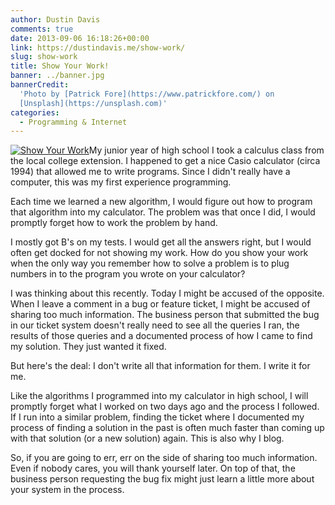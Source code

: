 ```yaml
---
author: Dustin Davis
comments: true
date: 2013-09-06 16:18:26+00:00
link: https://dustindavis.me/show-work/
slug: show-work
title: Show Your Work!
banner: ../banner.jpg
bannerCredit:
  'Photo by [Patrick Fore](https://www.patrickfore.com/) on
  [Unsplash](https://unsplash.com)'
categories:
  - Programming & Internet
---
```


[![Show Your Work](https://nerdydork.com/wp-content/uploads/2013/09/Show-Your-Work-300x199.jpg)](https://nerdydork.com/wp-content/uploads/2013/09/Show-Your-Work.jpg)My
junior year of high school I took a calculus class from the local college
extension. I happened to get a nice Casio calculator (circa 1994) that allowed
me to write programs. Since I didn't really have a computer, this was my first
experience programming.

Each time we learned a new algorithm, I would figure out how to program that
algorithm into my calculator. The problem was that once I did, I would promptly
forget how to work the problem by hand.

I mostly got B's on my tests. I would get all the answers right, but I would
often get docked for not showing my work. How do you show your work when the
only way you remember how to solve a problem is to plug numbers in to the
program you wrote on your calculator?

I was thinking about this recently. Today I might be accused of the opposite.
When I leave a comment in a bug or feature ticket, I might be accused of sharing
too much information. The business person that submitted the bug in our ticket
system doesn't really need to see all the queries I ran, the results of those
queries and a documented process of how I came to find my solution. They just
wanted it fixed.

But here's the deal: I don't write all that information for them. I write it for
me.

Like the algorithms I programmed into my calculator in high school, I will
promptly forget what I worked on two days ago and the process I followed. If I
run into a similar problem, finding the ticket where I documented my process of
finding a solution in the past is often much faster than coming up with that
solution (or a new solution) again. This is also why I blog.

So, if you are going to err, err on the side of sharing too much information.
Even if nobody cares, you will thank yourself later. On top of that, the
business person requesting the bug fix might just learn a little more about your
system in the process.
